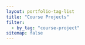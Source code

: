 ```yaml
---
layout: portfolio-tag-list
title: "Course Projects"
filter:
  - by_tag: "course-project"
sitemap: false
---
```


